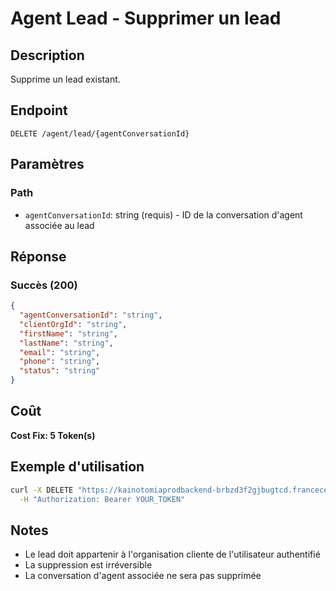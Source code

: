 # Agent Lead - Supprimer un lead

## Description
Supprime un lead existant.

## Endpoint
```
DELETE /agent/lead/{agentConversationId}
```

## Paramètres

### Path
- `agentConversationId`: string (requis) - ID de la conversation d'agent associée au lead

## Réponse

### Succès (200)
```json
{
  "agentConversationId": "string",
  "clientOrgId": "string",
  "firstName": "string",
  "lastName": "string",
  "email": "string",
  "phone": "string",
  "status": "string"
}
```

## Coût
**Cost Fix: 5 Token(s)**

## Exemple d'utilisation

```bash
curl -X DELETE "https://kainotomiaprodbackend-brbzd3f2gjbugtcd.francecentral-01.azurewebsites.net/agent/lead/conv-id-123" \
  -H "Authorization: Bearer YOUR_TOKEN"
```

## Notes
- Le lead doit appartenir à l'organisation cliente de l'utilisateur authentifié
- La suppression est irréversible
- La conversation d'agent associée ne sera pas supprimée 